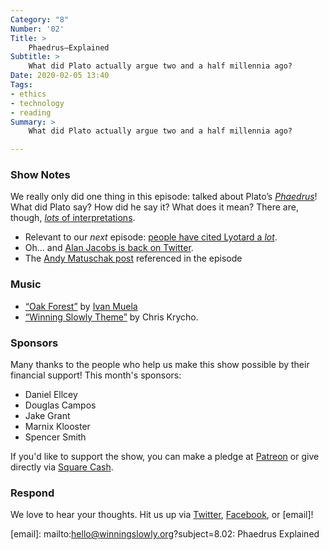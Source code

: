 ```yaml
---
Category: "8"
Number: '02'
Title: >
    Phaedrus—Explained
Subtitle: >
    What did Plato actually argue two and a half millennia ago?
Date: 2020-02-05 13:40
Tags:
- ethics
- technology
- reading
Summary: >
    What did Plato actually argue two and a half millennia ago?

---
```


### Show Notes

We really only did one thing in this episode: talked about Plato’s [<cite>Phaedrus</cite>][Phaedrus]! What did Plato say? How did he say it? What does it mean? There are, though, [*lots* of interpretations](https://scholar.google.com/scholar?hl=en&as_sdt=0%2C3&q=plato+phaedrus+&btnG=).

[Phaedrus]: https://www.alibris.com/booksearch?keyword=phaedrus
[ee]: https://en.wikipedia.org/wiki/Elizabeth_Eisenstein

- Relevant to our *next* episode: [people have cited Lyotard a *lot*](https://scholar.google.com/scholar?q=lyotard+the+postmodern+condition&hl=en&as_sdt=0&as_vis=1&oi=scholart).
- Oh… and [Alan Jacobs is back on Twitter](https://twitter.com/ayjay/status/1222536270208958467?s=20).
- The [Andy Matuschak post](https://andymatuschak.org/books/) referenced in the episode

### Music

* [“Oak Forest”](https://ivanmuela.bandcamp.com/track/oak-forest) by [Ivan Muela](https://ivanmuela.bandcamp.com)
* [“Winning Slowly Theme”](https://soundcloud.com/chriskrycho/winning-slowly) by Chris Krycho.

### Sponsors

Many thanks to the people who help us make this show possible by their financial support! This month's sponsors:

* Daniel Ellcey
* Douglas Campos
* Jake Grant
* Marnix Klooster
* Spencer Smith

If you'd like to support the show, you can make a pledge at <a href='https://www.patreon.com/winningslowly' rel='payment'>Patreon</a> or give directly via [Square Cash](https://cash.me/$winningslowly).

### Respond

We love to hear your thoughts. Hit us up via [Twitter](https://www.twitter.com/winningslowly), [Facebook](https://www.facebook.com/winningslowlypodcast), or [email]!

[email]: mailto:hello@winningslowly.org?subject=8.02: Phaedrus Explained
